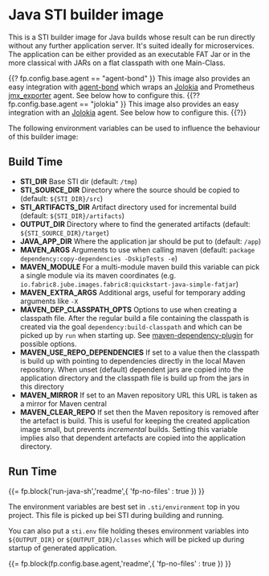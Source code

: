 # Java STI builder image

This is a STI builder image for Java builds whose result can be run
directly without any further application server. It's suited ideally
for microservices. The application can be either provided as an
executable FAT Jar or in the more classical with JARs on a flat
classpath with one Main-Class.

{{? fp.config.base.agent == "agent-bond" }}
This image also provides an easy integration with [agent-bond][1]
which wraps an [Jolokia][2] and Prometheus [jmx_exporter][3]
agent. See below how to configure this.
{{?? fp.config.base.agent == "jolokia" }}
This image also provides an easy integration with an [Jolokia][2] agent. 
See below how to configure this.
{{?}}

The following environment variables can be used to influence the
behaviour of this builder image:

## Build Time

* **STI_DIR** Base STI dir (default: `/tmp`)
* **STI_SOURCE_DIR** Directory where the source should be copied to (default: `${STI_DIR}/src`)
* **STI_ARTIFACTS_DIR** Artifact directory used for incremental build (default: `${STI_DIR}/artifacts`)
* **OUTPUT_DIR** Directory where to find the generated artifacts (default: `${STI_SOURCE_DIR}/target`)
* **JAVA_APP_DIR** Where the application jar should be put to (default: `/app`)
* **MAVEN_ARGS** Arguments to use when calling maven (default: `package dependency:copy-dependencies -DskipTests -e`)
* **MAVEN_MODULE** For a multi-module maven build this variable can pick a single module via its maven coordinates 
  (e.g. `io.fabric8.jube.images.fabric8:quickstart-java-simple-fatjar`)
* **MAVEN_EXTRA_ARGS** Additional args, useful for temporary adding arguments like `-X`
* **MAVEN_DEP_CLASSPATH_OPTS** Options to use when creating a classpath file. After the regular build a file containing 
  the classpath is created via the goal `dependency:build-classpath` and which can be picked up by `run` when starting up.
  See [maven-dependency-plugin](https://maven.apache.org/plugins/maven-dependency-plugin/build-classpath-mojo.html) 
  for possible options.
* **MAVEN_USE_REPO_DEPENDENCIES** If set to a value then the classpath is build up with pointing to dependencies directly
  in the local Maven repository. When unset (default) dependent jars are copied into the application directory and the 
  classpath file is build up from the jars in this directory
* **MAVEN_MIRROR** If set to an Maven repository URL this URL is taken as a mirror for Maven central
* **MAVEN_CLEAR_REPO** If set then the Maven repository is removed after the artefact is build. This is useful for keeping
  the created application image small, but prevents *incremental* builds. Setting this variable implies also that dependent
  artefacts are copied into the application directory.

## Run Time

{{= fp.block('run-java-sh','readme',{ 'fp-no-files' : true }) }}

The environment variables are best set in `.sti/environment` top in
you project. This file is picked up bei STI during building and running.  

You can also put a `sti.env` file holding theses environment variables into `${OUTPUT_DIR}` or
`${OUTPUT_DIR}/classes` which will be picked up during startup of generated application.  

{{= fp.block(fp.config.base.agent,'readme',{ 'fp-no-files' : true }) }}

[1]: https://github.com/fabric8io/agent-bond
[2]: https://github.com/rhuss/jolokia
[3]: https://github.com/prometheus/jmx_exporter
